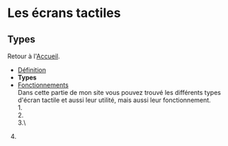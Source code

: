 # Les écrans tactiles
## Types
Retour à l'[Accueil](tactiles.md).

- [Définition](definition.md)
- **Types**
- [Fonctionnements](fonctionnement.md)
\
Dans cette partie de mon site vous pouvez trouvé les différents types d'écran tactile et aussi leur utilité, mais aussi leur fonctionnement.\
1.\
2.\
3.\
4.

